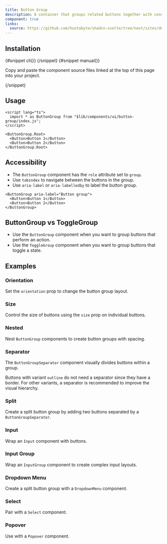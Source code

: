 ```yaml
---
title: Button Group
description: A container that groups related buttons together with consistent styling.
component: true
links:
  source: https://github.com/huntabyte/shadcn-svelte/tree/next/sites/docs/src/lib/registry/ui/button-group
---
```


<script>
	import ComponentPreview from "$lib/components/component-preview.svelte";
	import PMAddComp from "$lib/components/pm-add-comp.svelte";
	import PMInstall from "$lib/components/pm-install.svelte";
	import Steps from "$lib/components/steps.svelte";
	import InstallTabs from "$lib/components/install-tabs.svelte";
	import Step from "$lib/components/step.svelte";
</script>

<ComponentPreview name="button-group-demo">

<div></div>

</ComponentPreview>

## Installation

<InstallTabs>
{#snippet cli()}
<PMAddComp name="button-group" />
{/snippet}
{#snippet manual()}
<Steps>

<Step>

Copy and paste the component source files linked at the top of this page into your project.

</Step>

</Steps>
{/snippet}
</InstallTabs>

## Usage

```svelte
<script lang="ts">
  import * as ButtonGroup from "$lib/components/ui/button-group/index.js";
</script>

<ButtonGroup.Root>
  <Button>Button 1</Button>
  <Button>Button 2</Button>
</ButtonGroup.Root>
```

## Accessibility

- The `ButtonGroup` component has the `role` attribute set to `group`.
- Use `tabindex` to navigate between the buttons in the group.
- Use `aria-label` or `aria-labelledby` to label the button group.

```svelte
<ButtonGroup aria-label="Button group">
  <Button>Button 1</Button>
  <Button>Button 2</Button>
</ButtonGroup>
```

## ButtonGroup vs ToggleGroup

- Use the `ButtonGroup` component when you want to group buttons that perform an action.
- Use the `ToggleGroup` component when you want to group buttons that toggle a state.

## Examples

### Orientation

Set the `orientation` prop to change the button group layout.

<ComponentPreview name="button-group-orientation-demo">

<div></div>

</ComponentPreview>

### Size

Control the size of buttons using the `size` prop on individual buttons.

<ComponentPreview name="button-group-size-demo">

<div></div>

</ComponentPreview>

### Nested

Nest `ButtonGroup` components to create button groups with spacing.

<ComponentPreview name="button-group-nested-demo">

<div></div>

</ComponentPreview>

### Separator

The `ButtonGroupSeparator` component visually divides buttons within a group.

Buttons with variant `outline` do not need a separator since they have a border. For other variants, a separator is recommended to improve the visual hierarchy.

<ComponentPreview name="button-group-separator-demo">

<div></div>

</ComponentPreview>

### Split

Create a split button group by adding two buttons separated by a `ButtonGroupSeparator`.

<ComponentPreview name="button-group-split-demo">

<div></div>

</ComponentPreview>

### Input

Wrap an `Input` component with buttons.

<ComponentPreview name="button-group-input-demo">

<div></div>

</ComponentPreview>

### Input Group

Wrap an `InputGroup` component to create complex input layouts.

<ComponentPreview name="button-group-input-group-demo">

<div></div>

</ComponentPreview>

### Dropdown Menu

Create a split button group with a `DropdownMenu` component.

<ComponentPreview name="button-group-dropdown-menu-demo">

<div></div>

</ComponentPreview>

### Select

Pair with a `Select` component.

<ComponentPreview name="button-group-select-demo">

<div></div>

</ComponentPreview>

### Popover

Use with a `Popover` component.

<ComponentPreview name="button-group-popover-demo">

<div></div>

</ComponentPreview>
